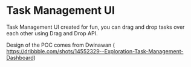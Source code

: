 # Task Management UI

Task Management UI created for fun, you can drag and drop tasks over each other using Drag and Drop API.

Design of the POC comes from Dwinawan ( https://dribbble.com/shots/14552329--Exploration-Task-Management-Dashboard) 